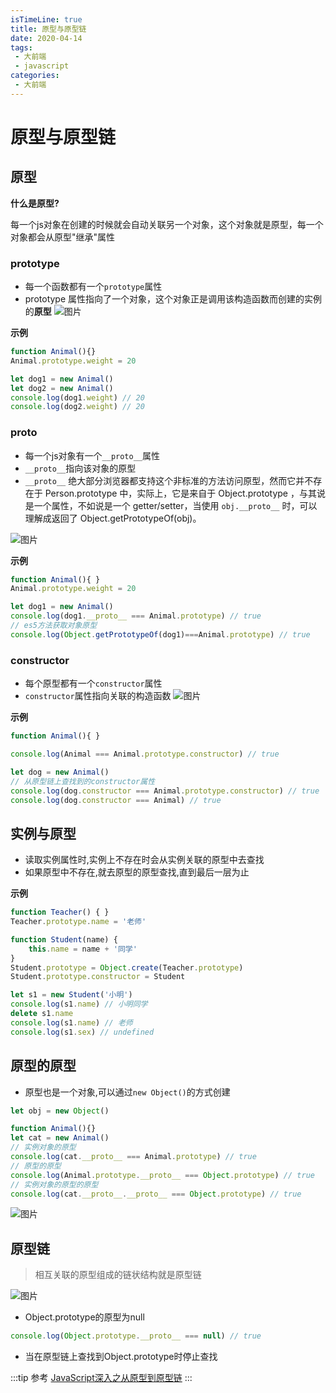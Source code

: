 ```yaml
---
isTimeLine: true
title: 原型与原型链
date: 2020-04-14
tags:
 - 大前端
 - javascript
categories:
 - 大前端
---
```

# 原型与原型链

## 原型
**什么是原型?**

每一个js对象在创建的时候就会自动关联另一个对象，这个对象就是原型，每一个对象都会从原型"继承"属性
### prototype
* 每一个函数都有一个``prototype``属性
* prototype 属性指向了一个对象，这个对象正是调用该构造函数而创建的实例的**原型**
![图片](https://img.cdn.sugarat.top/mdImg/MTU4NDM1ODU4MzY1MA==584358583650)

**示例**
```js
function Animal(){}
Animal.prototype.weight = 20

let dog1 = new Animal()
let dog2 = new Animal()
console.log(dog1.weight) // 20
console.log(dog2.weight) // 20
```
### __proto__
* 每一个js对象有一个``__proto__``属性
* ``__proto__``指向该对象的原型
* ``__proto__`` 绝大部分浏览器都支持这个非标准的方法访问原型，然而它并不存在于 Person.prototype 中，实际上，它是来自于 Object.prototype ，与其说是一个属性，不如说是一个 getter/setter，当使用 ``obj.__proto__`` 时，可以理解成返回了 Object.getPrototypeOf(obj)。

![图片](https://img.cdn.sugarat.top/mdImg/MTU4NDM1OTA4MTY2OQ==584359081669)

**示例**
```js
function Animal(){ }
Animal.prototype.weight = 20

let dog1 = new Animal()
console.log(dog1.__proto__ === Animal.prototype) // true
// es5方法获取对象原型
console.log(Object.getPrototypeOf(dog1)===Animal.prototype) // true
```
### constructor
* 每个原型都有一个``constructor``属性
* ``constructor``属性指向关联的构造函数
![图片](https://img.cdn.sugarat.top/mdImg/MTU4NDM1OTIxODU0OA==584359218548)

**示例**
```js
function Animal(){ }

console.log(Animal === Animal.prototype.constructor) // true

let dog = new Animal()
// 从原型链上查找到的constructor属性
console.log(dog.constructor === Animal.prototype.constructor) // true
console.log(dog.constructor === Animal) // true
```
## 实例与原型
* 读取实例属性时,实例上不存在时会从实例关联的原型中去查找
* 如果原型中不存在,就去原型的原型查找,直到最后一层为止

**示例**
```js
function Teacher() { }
Teacher.prototype.name = '老师'

function Student(name) {
    this.name = name + '同学'
}
Student.prototype = Object.create(Teacher.prototype)
Student.prototype.constructor = Student

let s1 = new Student('小明')
console.log(s1.name) // 小明同学
delete s1.name
console.log(s1.name) // 老师
console.log(s1.sex) // undefined
```
## 原型的原型
* 原型也是一个对象,可以通过``new Object()``的方式创建
```js
let obj = new Object()

function Animal(){}
let cat = new Animal()
// 实例对象的原型
console.log(cat.__proto__ === Animal.prototype) // true
// 原型的原型
console.log(Animal.prototype.__proto__ === Object.prototype) // true
// 实例对象的原型的原型
console.log(cat.__proto__.__proto__ === Object.prototype) // true
```
![图片](https://img.cdn.sugarat.top/mdImg/MTU4NDM2MjcxNDY2Ng==584362714666)
## 原型链
>相互关联的原型组成的链状结构就是原型链

![图片](https://img.cdn.sugarat.top/mdImg/MTU4NDM2MzA5ODkyOA==584363098928)

* Object.prototype的原型为null
```js
console.log(Object.prototype.__proto__ === null) // true
```
* 当在原型链上查找到Object.prototype时停止查找

:::tip 参考
[JavaScript深入之从原型到原型链](https://github.com/mqyqingfeng/Blog/issues/2)
:::

<comment/>
<tongji/>